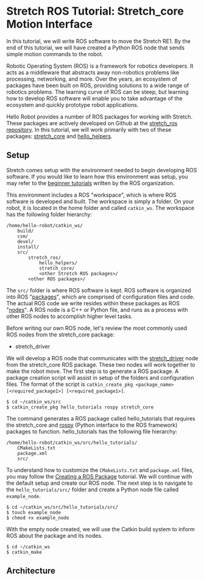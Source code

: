 
# Stretch ROS Tutorial: Stretch_core Motion Interface

In this tutorial, we will write ROS software to move the Stretch RE1. By the end of this tutorial, we will have created a Python ROS node that sends simple motion commands to the robot.

Robotic Operating System (ROS) is a framework for robotics developers. It acts as a middleware that abstracts away non-robotics problems like processing, networking, and more. Over the years, an ecosystem of packages have been built on ROS, providing solutions to a wide range of robotics problems. The learning curve of ROS can be steep, but learning how to develop ROS software will enable you to take advantage of the ecosystem and quickly prototype robot applications.

Hello Robot provides a number of ROS packages for working with Stretch. These packages are actively developed on Github at the [stretch_ros repository](https://github.com/hello-robot/stretch_ros). In this tutorial, we will work primarily with two of these packages: [stretch_core](https://github.com/hello-robot/stretch_ros/tree/master/stretch_core) and [hello_helpers](https://github.com/hello-robot/stretch_ros/tree/master/hello_helpers).

## Setup

Stretch comes setup with the environment needed to begin developing ROS software. If you would like to learn how this environment was setup, you may refer to the [beginner tutorials](http://wiki.ros.org/ROS/Tutorials) written by the ROS organization.

This environment includes a ROS "workspace", which is where ROS software is developed and built. The workspace is simply a folder. On your robot, it is located in the home folder and called `catkin_ws`. The workspace has the following folder hierarchy:

```
/home/hello-robot/catkin_ws/
	build/
	csm/
	devel/
	install/
	src/
		stretch_ros/
			hello_helpers/
			stretch_core/
			<other Stretch ROS packages>/
		<other ROS packages>/
```

The `src/` folder is where ROS software is kept. ROS software is organized into ROS "[packages](http://wiki.ros.org/Packages)", which are comprised of configuration files and code. The actual ROS code we write resides within these packages as ROS "[nodes](http://wiki.ros.org/Nodes)". A ROS node is a C++ or Python file, and runs as a process with other ROS nodes to accomplish higher level tasks.

Before writing our own ROS node, let's review the most commonly used ROS nodes from the stretch_core package:
 * stretch_driver

We will develop a ROS node that communicates with the [stretch_driver](https://github.com/hello-robot/stretch_ros/blob/master/stretch_core/nodes/stretch_driver) node from the stretch_core ROS package. These two nodes will work together to make the robot move. The first step is to generate a ROS package. A package creation script will assist in setup of the folders and configuration files. The format of the script is `catkin_create_pkg <package_name> [<required_package1>] [<required_package1>]`.

```
$ cd ~/catkin_ws/src
$ catkin_create_pkg hello_tutorials rospy stretch_core
```

The command generates a ROS package called hello_tutorials that requires the stretch_core and [rospy](wiki.ros.org/rospy) (Python interface to the ROS framework) packages to function. hello_tutorials has the following file hierarchy:

```
/home/hello-robot/catkin_ws/src/hello_tutorials/
	CMakeLists.txt
	package.xml
	src/
```

To understand how to customize the `CMakeLists.txt` and `package.xml` files, you may follow the [Creating a ROS Package](http://wiki.ros.org/ROS/Tutorials/CreatingPackage) tutorial. We will continue with the default setup and create our ROS node. The next step is to navigate to the `hello_tutorials/src/` folder and create a Python node file called `example_node`.

```
$ cd ~/catkin_ws/src/hello_tutorials/src/
$ touch example_node
$ chmod +x example_node
```

With the empty node created, we will use the Catkin build system to inform ROS about the package and its nodes.

```
$ cd ~/catkin_ws
$ catkin_make
```

## Architecture


